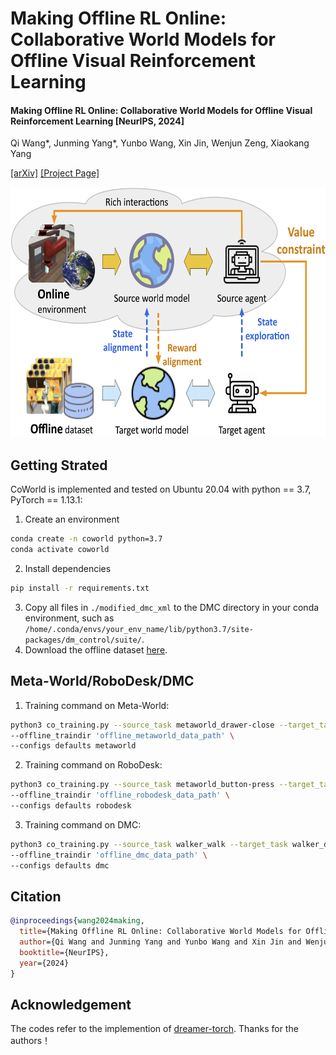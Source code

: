 # Making Offline RL Online: Collaborative World Models for Offline Visual Reinforcement Learning
#### Making Offline RL Online: Collaborative World Models for Offline Visual Reinforcement Learning [NeurIPS, 2024]
Qi Wang*, Junming Yang*, Yunbo Wang, Xin Jin, Wenjun Zeng, Xiaokang Yang

[[arXiv]](https://arxiv.org/pdf/2305.15260)  [[Project Page]](https://qiwang067.github.io/coworld)

<img src="assets/overview.png" alt="Teaser image" height="400" />

## Getting Strated
CoWorld is implemented and tested on Ubuntu 20.04 with python == 3.7, PyTorch == 1.13.1:

1) Create an environment
```bash
conda create -n coworld python=3.7
conda activate coworld
```
2) Install dependencies
```bash
pip install -r requirements.txt
```

3) Copy all files in `./modified_dmc_xml` to the DMC directory in your conda environment, such as `/home/.conda/envs/your_env_name/lib/python3.7/site-packages/dm_control/suite/`.
4) Download the offline dataset [here](https://drive.google.com/file/d/1XXXLyx8oX40EXl8GNVgU_PpoPJHolZGJ/view?usp=sharing). 

## Meta-World/RoboDesk/DMC
1. Training command on Meta-World:  
```bash
python3 co_training.py --source_task metaworld_drawer-close --target_task metaworld_door-close \
--offline_traindir 'offline_metaworld_data_path' \
--configs defaults metaworld 
```
2. Training command on RoboDesk:  
```bash
python3 co_training.py --source_task metaworld_button-press --target_task robodesk_push_green \
--offline_traindir 'offline_robodesk_data_path' \
--configs defaults robodesk
```
3. Training command on DMC:  
```bash
python3 co_training.py --source_task walker_walk --target_task walker_downhill \
--offline_traindir 'offline_dmc_data_path' \
--configs defaults dmc
```
## Citation
```bib
@inproceedings{wang2024making,
  title={Making Offline RL Online: Collaborative World Models for Offline Visual Reinforcement Learning}, 
  author={Qi Wang and Junming Yang and Yunbo Wang and Xin Jin and Wenjun Zeng and Xiaokang Yang},
  booktitle={NeurIPS},
  year={2024}
}
```

## Acknowledgement
The codes refer to the implemention of [dreamer-torch](https://github.com/jsikyoon/dreamer-torch). Thanks for the authors！




